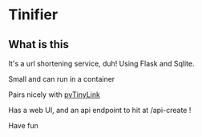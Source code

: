 # Tinifier

## What is this
It's a url shortening service, duh! Using Flask and Sqlite.

Small and can run in a container

Pairs nicely with [pyTinyLink](https://github.com/mmillerlevels/pyTinyLink/tree/tinifer_compatability)

Has a web UI, and an api endpoint to hit at /api-create !

Have fun